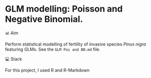 # GLM modelling: Poisson and Negative Binomial.

📊 Aim

Perform statistical modelling of fertility of invasive species *Pinus nigra* featuring GLMs. See the `GLM Poi and BN.md` file.

💻 Stack

For this project, I used R and R-Markdown
